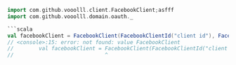```scala
import com.github.vooolll.client.FacebookClient;asfff
import com.github.vooolll.domain.oauth._

```scala
val facebookClient = FacebookClient(FacebookClientId("client id"), FacebookAppSecret("secret"))
// <console>:15: error: not found: value FacebookClient
//        val facebookClient = FacebookClient(FacebookClientId("client id"), FacebookAppSecret("secret"))
//                             ^
```
